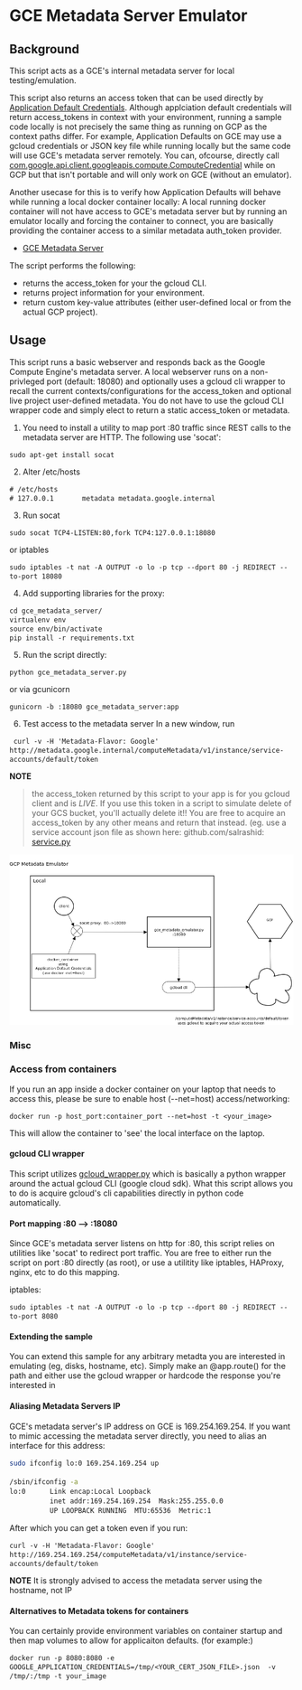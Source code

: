 
# GCE Metadata Server Emulator


## Background
 This script acts as a GCE's internal metadata server for local testing/emulation.

 This script also returns an access token that can be used directly by [Application Default Credentials](https://developers.google.com/identity/protocols/application-default-credentials).  Although applciation default credentials will return access_tokens in context with your environment, running a sample code locally is not precisely the same thing as running on GCP as the context paths differ.  For example, Application Defaults on GCE may use a gcloud credentials or JSON key file while running locally but the same code will use GCE's metadata server remotely.  You can, ofcourse, directly call [com.google.api.client.googleapis.compute.ComputeCredential](https://developers.google.com/api-client-library/java/google-api-java-client/reference/1.20.0/com/google/api/client/googleapis/compute/ComputeCredential) while on GCP but that isn't portable and will only work on GCE (without an emulator).

 Another usecase for this is to verify how Application Defaults will behave while running a local docker container locally: A local running docker container will not have access to GCE's metadata server but by running an emulator locally and forcing the container to connect, you are basically providing the container access to a similar metadata auth_token provider. 

* [GCE Metadata Server](https://cloud.google.com/compute/docs/storing-retrieving-metadata)


 The script performs the following:
 
   *  returns the access_token for your the gcloud CLI.
   *  returns project information for your environment.
   *  return custom key-value attributes (either user-defined local or from the actual GCP project).

## Usage

This script runs a basic webserver and responds back as the Google Compute Engine's metadata server.  A local webserver
runs on a non-privleged port (default: 18080) and optionally uses a gcloud cli wrapper to recall the current contexts/configurations for the access_token 
and optional live project user-defined metadata.  You do not have to use the gcloud CLI wrapper code and simply elect to return a static access_token or metadata.


1. You need to install a utility to map port :80 traffic since REST calls to the metadata server are HTTP.  The following use 'socat':
```
sudo apt-get install socat
```

2. Alter /etc/hosts
```
# /etc/hosts
# 127.0.0.1       metadata metadata.google.internal
```

3. Run socat
```
sudo socat TCP4-LISTEN:80,fork TCP4:127.0.0.1:18080
```
or iptables
```
sudo iptables -t nat -A OUTPUT -o lo -p tcp --dport 80 -j REDIRECT --to-port 18080
```

4. Add supporting libraries for the proxy:
```
cd gce_metadata_server/
virtualenv env
source env/bin/activate
pip install -r requirements.txt
```

5. Run the script
directly:
```
python gce_metadata_server.py
```
or via gcunicorn
```
gunicorn -b :18080 gce_metadata_server:app
```

6. Test access to the metadata server
In a new window, run
```
 curl -v -H 'Metadata-Flavor: Google' http://metadata.google.internal/computeMetadata/v1/instance/service-accounts/default/token
```
 **NOTE** 
 > the access_token returned by this script to your app is for you gcloud client and is *LIVE*.
 > If you use this token in a script to simulate delete of your GCS bucket, you'll actually delete it!! 
 > You are free to acquire an access_token by any other means and return that instead.
 > (eg. use a service account json file as shown here:
 >    github.com/salrashid: [service.py](https://github.com/salrashid123/gcpsamples/blob/master/auth/service/pyapp/service.py)  


![Meta Proxy](images/metadata_proxy.png)


### Misc

### Access from containers
If you run an app inside a docker container on your laptop that needs to access this, please be sure to enable 
host (--net=host) access/networking:
```
docker run -p host_port:container_port --net=host -t <your_image> 
```
This will allow the container to 'see' the local interface on the laptop.

#### gcloud CLI wrapper
This script utilizes [gcloud_wrapper.py](gcloud_wrapper.py) which is basically a python wrapper around the actual gcloud CLI (google cloud sdk).
What this script allows you to do is acquire gcloud's cli capabilities directly in python code automatically.

#### Port mapping :80 --> :18080
Since GCE's metadata server listens on http for :80, this script relies on utilities like 'socat' to redirect port traffic.
You are free to either run the script on port :80 directly (as root), or use a utilitity like iptables, HAProxy, nginx, etc to do this mapping.

iptables:
```
sudo iptables -t nat -A OUTPUT -o lo -p tcp --dport 80 -j REDIRECT --to-port 8080
```

#### Extending the sample
You can extend this sample for any arbitrary metadta you are interested in emulating (eg, disks, hostname, etc).
Simply make an @app.route()  for the path and either use the gcloud wrapper or hardcode the response you're interested in

#### Aliasing Metadata Servers IP
GCE's metadata server's IP address on GCE is 169.254.169.254.  If you want to mimic accessing the metadata server directly, you need to 
alias an interface for this address:

```bash
sudo ifconfig lo:0 169.254.169.254 up

/sbin/ifconfig -a
lo:0      Link encap:Local Loopback  
          inet addr:169.254.169.254  Mask:255.255.0.0
          UP LOOPBACK RUNNING  MTU:65536  Metric:1
```
After which you can get a token even if you run:
```
curl -v -H 'Metadata-Flavor: Google' http://169.254.169.254/computeMetadata/v1/instance/service-accounts/default/token
```

**NOTE**  It is strongly advised to access the metadata server using the hostname, not IP

#### Alternatives to Metadata tokens for containers

You can certainly provide environment variables on container startup and then map volumes to allow for applicaiton defaults.  (for example:)

 ```
docker run -p 8080:8080 -e GOOGLE_APPLICATION_CREDENTIALS=/tmp/<YOUR_CERT_JSON_FILE>.json  -v  /tmp/:/tmp -t your_image
 ```
